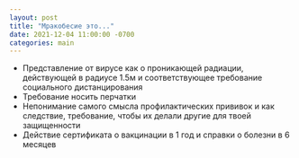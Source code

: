 ```yaml
---
layout: post
title: "Мракобесие это..."
date: 2021-12-04 11:00:00 -0700
categories: main
---
```


- Представление от вирусе как о проникающей радиации, действующей в радиусе 1.5м и соответствующее требование социального дистанцирования
- Требование носить перчатки
- Непонимание самого смысла профилактических прививок и как следствие, требование, чтобы их делали другие для твоей защищенности
- Действие сертификата о вакцинации в 1 год и справки о болезни в 6 месяцев


